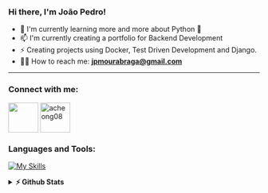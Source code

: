 ### Hi there, I'm João Pedro!

- 📑 I'm currently learning more and more about Python 🐍
- 📫 I'm currently creating a portfolio for Backend Development
- ⚡ Creating projects using Docker, Test Driven Development and Django.
- 👨‍💻 How to reach me: **jpmourabraga@gmail.com**

-----

<h3 align="left">Connect with me:</h3>
<p align="left">
<a href="mailto:jpmourabraga@gmail.com" target="blank"><img align="center" src="https://upload.wikimedia.org/wikipedia/commons/thumb/7/7e/Gmail_icon_%282020%29.svg/2560px-Gmail_icon_%282020%29.svg.png" width="60" /></a>
<a href="https://www.linkedin.com/in/joao-pedro-moura-753855243/" target="blank"><img align="center" src="https://user-images.githubusercontent.com/36258159/210165581-1b36737f-bf9e-43f5-a897-d6208c3e51a8.png" alt="acheong08" width="60" /></a>
</p>

<h3 align="left">Languages and Tools:</h3>
  
[![My Skills](https://skillicons.dev/icons?i=py,django,linux,docker,aws,postgres,nginx,git,githubactions)](https://skillicons.dev)

<details>	
  <summary><b>⚡ Github Stats</b></summary>

  <br />
  <img height="180em" src="https://github-readme-stats.vercel.app/api?username=jpmouradev&show_icons=true&hide_border=true&&count_private=true&include_all_commits=true" />
  <img height="180em" src="https://github-readme-stats.vercel.app/api/top-langs/?username=jpmouradev&exclude_repo=KNN-Image-Classification&show_icons=true&hide_border=true&layout=compact&langs_count=8"/>
</details>
